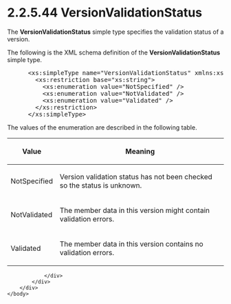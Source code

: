<html dir="LTR" xmlns:mshelp="http://msdn.microsoft.com/mshelp" xmlns:ddue="http://ddue.schemas.microsoft.com/authoring/2003/5" xmlns:xlink="http://www.w3.org/1999/xlink" xmlns:tool="http://www.microsoft.com/tooltip">
    <head>
        <meta http-equiv="Content-Type" content="text/html; CHARSET=utf-8"></meta>
        <meta name="save" content="history"></meta>
        <title>2.2.5.44 VersionValidationStatus</title>
        <xml>
            <mshelp:toctitle title="2.2.5.44 VersionValidationStatus"></mshelp:toctitle>
            <mshelp:rltitle title="[MS-SSMDSWS-15]: VersionValidationStatus"></mshelp:rltitle>
            <mshelp:keyword index="A" term="fc070567-3144-4df8-8a81-3dc0e4ff59ca"></mshelp:keyword>
            <mshelp:attr name="DCSext.ContentType" value="open specification"></mshelp:attr>
            <mshelp:attr name="AssetID" value="fc070567-3144-4df8-8a81-3dc0e4ff59ca"></mshelp:attr>
            <mshelp:attr name="TopicType" value="kbRef"></mshelp:attr>
            <mshelp:attr name="DCSext.Title" value="[MS-SSMDSWS-15]: VersionValidationStatus" />
        </xml>
    </head>
    <body>
        <div id="header">
            <h1 class="heading">2.2.5.44 VersionValidationStatus</h1>
        </div>
        <div id="mainSection">
            <div id="mainBody">
                <div id="allHistory" class="saveHistory"></div>
                <div id="sectionSection0" class="section" name="collapseableSection">
                    

<p>The <b>VersionValidationStatus</b> simple type specifies the
validation status of a version.</p>

<p>The following is the XML schema definition of the <b>VersionValidationStatus</b>
simple type.</p>

<dl>
<dd>
<div><pre> &lt;xs:simpleType name=&quot;VersionValidationStatus&quot; xmlns:xs=&quot;http://www.w3.org/2001/XMLSchema&quot;&gt;
   &lt;xs:restriction base=&quot;xs:string&quot;&gt;
     &lt;xs:enumeration value=&quot;NotSpecified&quot; /&gt;
     &lt;xs:enumeration value=&quot;NotValidated&quot; /&gt;
     &lt;xs:enumeration value=&quot;Validated&quot; /&gt;
   &lt;/xs:restriction&gt;
 &lt;/xs:simpleType&gt;
</pre></div>
</dd></dl>

<p>The values of the enumeration are described in the following
table.</p>

<table>
 <thead>
  <tr>
   <th>
   <p>Value</p>
   </th>
   <th>
   <p>Meaning</p>
   </th>
  </tr>
 </thead>
 <tr>
  <td>
  <p>NotSpecified</p>
  </td>
  <td>
  <p>Version validation status has not been checked so the
  status is unknown.</p>
  </td>
 </tr>
 <tr>
  <td>
  <p>NotValidated</p>
  </td>
  <td>
  <p>The member data in this version might contain
  validation errors.</p>
  </td>
 </tr>
 <tr>
  <td>
  <p>Validated</p>
  </td>
  <td>
  <p>The member data in this version contains no validation
  errors.</p>
  </td>
 </tr>
</table>

<p> </p>


                </div>
            </div>
        </div>
    </body>
</html>